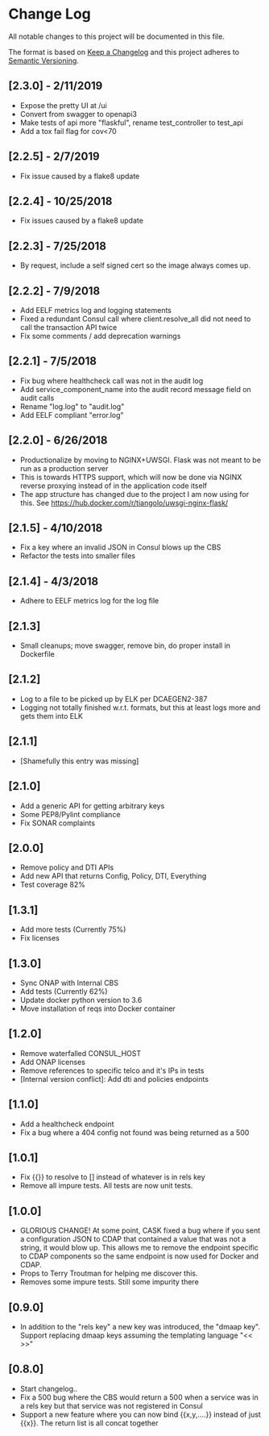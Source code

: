 # Change Log
All notable changes to this project will be documented in this file.

The format is based on [Keep a Changelog](http://keepachangelog.com/)
and this project adheres to [Semantic Versioning](http://semver.org/).

## [2.3.0] - 2/11/2019
* Expose the pretty UI at /ui
* Convert from swagger to openapi3
* Make tests of api more "flaskful", rename test_controller to test_api
* Add a tox fail flag for cov<70

## [2.2.5] - 2/7/2019
* Fix issue caused by a flake8 update

## [2.2.4] - 10/25/2018
* Fix issues caused by a flake8 update

## [2.2.3] - 7/25/2018
* By request, include a self signed cert so the image always comes up.

## [2.2.2] - 7/9/2018
* Add EELF metrics log and logging statements
* Fixed a redundant Consul call where client.resolve_all did not need to call the transaction API twice
* Fix some comments / add deprecation warnings

## [2.2.1] - 7/5/2018
* Fix bug where healthcheck call was not in the audit log
* Add service_component_name into the audit record message field on audit calls
* Rename "log.log" to "audit.log"
* Add EELF compliant "error.log"

## [2.2.0] - 6/26/2018
* Productionalize by moving to NGINX+UWSGI. Flask was not meant to be run as a production server
* This is towards HTTPS support, which will now be done via NGINX reverse proxying instead of in the application code itself
* The app structure has changed due to the project I am now using for this. See https://hub.docker.com/r/tiangolo/uwsgi-nginx-flask/

## [2.1.5] - 4/10/2018
* Fix a key where an invalid JSON in Consul blows up the CBS
* Refactor the tests into smaller files

## [2.1.4] - 4/3/2018
* Adhere to EELF metrics log for the log file

## [2.1.3]
* Small cleanups; move swagger, remove bin, do proper install in Dockerfile

## [2.1.2]
* Log to a file to be picked up by ELK per DCAEGEN2-387
* Logging not totally finished w.r.t. formats, but this at least logs more and gets them into ELK

## [2.1.1]
* [Shamefully this entry was missing]

## [2.1.0]
* Add a generic API for getting arbitrary keys
* Some PEP8/Pylint compliance
* Fix SONAR complaints

## [2.0.0]
* Remove policy and DTI APIs
* Add new API that returns Config, Policy, DTI, Everything
* Test coverage 82%

## [1.3.1]
* Add more tests (Currently 75%)
* Fix licenses

## [1.3.0]
* Sync ONAP with Internal CBS
* Add tests (Currently 62%)
* Update docker python version to 3.6
* Move installation of reqs into Docker container

## [1.2.0]
* Remove waterfalled CONSUL_HOST
* Add ONAP licenses
* Remove references to specific telco and it's IPs in tests
* [Internal version conflict]: Add dti and policies endpoints

## [1.1.0]
* Add a healthcheck endpoint
* Fix a bug where a 404 config not found was being returned as a 500

## [1.0.1]
* Fix {{}} to resolve to [] instead of whatever is in rels key
* Remove all impure tests. All tests are now unit tests.

## [1.0.0]
* GLORIOUS CHANGE! At some point, CASK fixed a bug where if you sent a configuration JSON to CDAP that contained a value that was not a string, it would blow up. This allows me to remove the endpoint specific to CDAP components so the same endpoint is now used for Docker and CDAP.
* Props to Terry Troutman for helping me discover this.
* Removes some impure tests. Still some impurity there

## [0.9.0]
* In addition to the "rels key" a new key was introduced, the "dmaap key". Support replacing dmaap keys assuming the templating language "<< >>"

## [0.8.0]
* Start changelog..
* Fix a 500 bug where the CBS would return a 500 when a service was in a rels key but that service was not registered in Consul
* Support a new feature where you can now bind {{x,y,....}} instead of just {{x}}. The return list is all concat together
